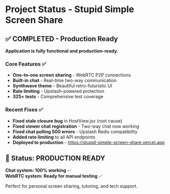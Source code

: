 # Project Status - Stupid Simple Screen Share

## ✅ COMPLETED - Production Ready

**Application is fully functional and production-ready.**

### Core Features ✅

- **One-to-one screen sharing** - WebRTC P2P connections
- **Built-in chat** - Real-time two-way communication
- **Synthwave theme** - Beautiful retro-futuristic UI
- **Rate limiting** - Upstash-powered protection
- **325+ tests** - Comprehensive test coverage

### Recent Fixes ✅

- **Fixed stale closure bug** in HostView.jsx (root cause)
- **Fixed viewer chat registration** - Two-way chat now working
- **Fixed chat polling 500 errors** - Upstash Redis compatibility
- **Added rate limiting** to all API endpoints
- **Deployed to production** - https://stupid-simple-screen-share.vercel.app

## 🎯 Status: PRODUCTION READY

**Chat system: 100% working** ✅  
**WebRTC system: Ready for manual testing** ✅

Perfect for personal screen sharing, tutoring, and tech support.
